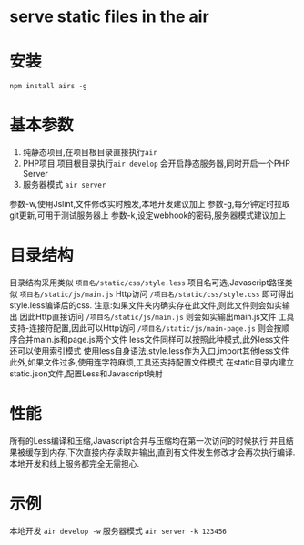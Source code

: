 
# serve static files in the air

# 安装
`npm install airs -g`

# 基本参数
1. 纯静态项目,在项目根目录直接执行`air`
2. PHP项目,项目根目录执行`air develop`
会开启静态服务器,同时开启一个PHP Server
3. 服务器模式 `air server`

参数-w,使用Jslint,文件修改实时触发,本地开发建议加上
参数-g,每分钟定时拉取git更新,可用于测试服务器上
参数-k,设定webhook的密码,服务器模式建议加上
# 目录结构
目录结构采用类似 `项目名/static/css/style.less`
项目名可选,Javascript路径类似 `项目名/static/js/main.js`
Http访问 `/项目名/static/css/style.css` 即可得出style.less编译后的css.	注意:如果文件夹内确实存在此文件,则此文件则会如实输出
因此Http直接访问 `/项目名/static/js/main.js` 则会如实输出main.js文件			工具支持-连接符配置,因此可以Http访问 `/项目名/static/js/main-page.js`	则会按顺序合并main.js和page.js两个文件	less文件同样可以按照此种模式,此外less文件还可以使用索引模式
使用less自身语法,style.less作为入口,import其他less文件
此外,如果文件过多,使用连字符麻烦,工具还支持配置文件模式
在static目录内建立static.json文件,配置Less和Javascript映射


# 性能
所有的Less编译和压缩,Javascript合并与压缩均在第一次访问的时候执行
并且结果被缓存到内存,下次直接内存读取并输出,直到有文件发生修改才会再次执行编译.
本地开发和线上服务都完全无需担心.
# 示例
本地开发 `air develop -w`
服务器模式 `air server -k 123456`
